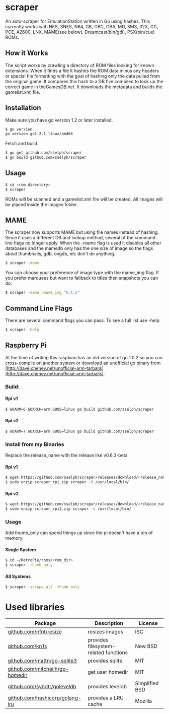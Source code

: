 scraper
=======

An auto-scraper for EmulationStation written in Go using hashes.
This currently works with NES, SNES, N64, GB, GBC, GBA, MD, SMS, 32X, GG, PCE, A2600, LNX, MAME(see below), Dreamcast(bin/gdi), PSX(bin/cue) ROMs.

How it Works
------------
The script works by crawling a directory of ROM files looking for known extensions. When it finds a file it hashes the ROM data minus any headers or special file formatting with the goal of hashing only the data pulled from the original game. It compares this hash to a DB I've compiled to look up the correct game in theGamesDB.net. It downloads the metadata and builds the gamelist.xml file.

Installation
------------

Make sure you have go version 1.2 or later installed.

```bash
$ go version
go version go1.2.1 linux/amd64
```

Fetch and build.

```bash
$ go get github.com/sselph/scraper
$ go build github.com/sselph/scraper
```

Usage
-----

```bash
$ cd <rom directory>
$ scraper
```

ROMs will be scanned and a gamelist.xml file will be created. All images will be placed inside the images folder.

MAME
----
The scraper now supports MAME but using file names instead of hashing. Since it uses a different DB and lookup method, several of the command line flags no longer apply. When the -mame flag is used it disables all other databases and the mamedb only has the one size of image so the flags about thumbnails, gdb, ovgdb, etc don't do anything.

```bash
$ scraper -mame
```

You can choose your preference of image type with the mame_img flag. If you prefer marquees but want to fallback to titles then snapshots you can do:
```bash
$ scraper -mame -mame_img "m,t,s"
```

Command Line Flags
------------------
There are several command flags you can pass. To see a full list use -help

```bash
$ scraper -help
```

Raspberry Pi
------------
At the time of writing this raspbian has an old version of go 1.0.2 so you can cross-compile on another system or download an unofficial go binary from [http://dave.cheney.net/unofficial-arm-tarballs](http://dave.cheney.net/unofficial-arm-tarballs).

### Build:

#### Rpi v1
```bash
$ GOARM=6 GOARCH=arm GOOS=linux go build github.com/sselph/scraper
```
#### Rpi v2
```bash
$ GOARM=7 GOARCH=arm GOOS=linux go build github.com/sselph/scraper
```

### Install from my Binaries

Replace the release_name with the release like v0.6.3-beta

#### Rpi v1
```bash
$ wget https://github.com/sselph/scraper/releases/download/<release_name>/scraper_rpi.zip
$ sudo unzip scraper_rpi.zip scraper -d /usr/local/bin/
```
#### Rpi v2
```bash
$ wget https://github.com/sselph/scraper/releases/download/<release_name>/scraper_rpi2.zip
$ sudo unzip scraper_rpi2.zip scraper -d /usr/local/bin/
```

### Usage
Add thumb_only can speed things up since the pi doesn't have a ton of memory.

#### Single System
```bash
$ cd ~/RetroPie/roms/<rom_dir>
$ scraper -thumb_only
```

#### All Systems
```bash
$ scraper -scrape_all -thumb_only
```

Used libraries
==============

| Package | Description | License |
| --- | --- | --- |
| [github.com/nfnt/resize](https://github.com/nfnt/resize) | resizes images | ISC |
| [github.com/kr/fs](https://github.com/kr/fs) | provides filesystem-related functions | New BSD |
| [github.com/mattn/go-sqlite3](https://github.com/mattn/go-sqlite3) | provides sqlite | MIT |
| [github.com/mitchellh/go-homedir](https://github.com/mitchellh/go-homedir) | get user homedir | MIT |
| [github.com/syndtr/goleveldb](https://github.com/syndtr/goleveldb) | provides leveldb | Simplified BSD |
| [github.com/hashicorp/golang-lru](https://github.com/hashicorp/golang-lru) | provides a LRU cache | Mozilla |
